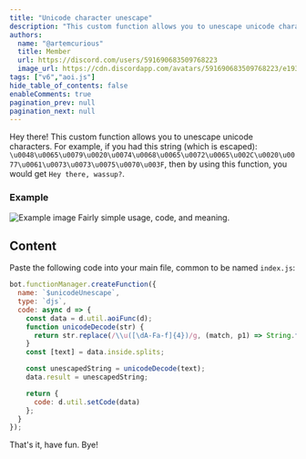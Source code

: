 ```yaml
---
title: "Unicode character unescape"
description: "This custom function allows you to unescape unicode characters. For example, if you had this string (which is escaped): `\u0048\u0065\u0079\u0020\u0074\u0068\u0065\u0072\u0065\u002C\u0020\u0077\u0061\u0073\u0073\u0075\u0070\u003F`, then by using this function, you would get `Hey there, wassup?`."
authors:
  name: "@artemcurious"
  title: Member
  url: https://discord.com/users/591690683509768223
  image_url: https://cdn.discordapp.com/avatars/591690683509768223/e193473ac4cbcdecf90fc00826f1175e.png
tags: ["v6","aoi.js"]
hide_table_of_contents: false
enableComments: true
pagination_prev: null
pagination_next: null
---
```


Hey there! This custom function allows you to unescape unicode characters. For example, if you had this string (which is escaped): `\u0048\u0065\u0079\u0020\u0074\u0068\u0065\u0072\u0065\u002C\u0020\u0077\u0061\u0073\u0073\u0075\u0070\u003F`, then by using this function, you would get `Hey there, wassup?`.

### Example
![Example image](https://cdn.discordapp.com/attachments/1097056108440457356/1121460979453132851/image.png)
Fairly simple usage, code, and meaning.

## Content
Paste the following code into your main file, common to be named `index.js`:
```js
bot.functionManager.createFunction({
  name: `$unicodeUnescape`,
  type: `djs`,
  code: async d => {
    const data = d.util.aoiFunc(d);
    function unicodeDecode(str) {
      return str.replace(/\\u([\dA-Fa-f]{4})/g, (match, p1) => String.fromCharCode(parseInt(p1, 16)));
    }
    const [text] = data.inside.splits;

    const unescapedString = unicodeDecode(text);
    data.result = unescapedString;

    return {
      code: d.util.setCode(data)
    };
  }
});
```

That's it, have fun. Bye!